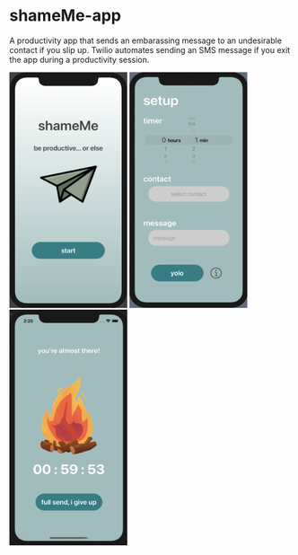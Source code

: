 # shameMe-app

A productivity app that sends an embarassing message to an undesirable contact if you slip up. Twilio automates sending an SMS message if you exit the app during a productivity session.

<img src="docs/img/home.png" width="210" height="420" />

<img src="docs/img/setup.png" width="210" height="420" />

<img src="docs/img/timer.png" width="210" height="420" />
